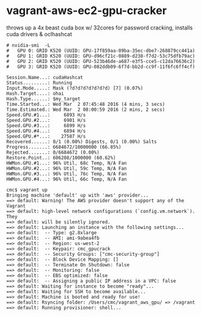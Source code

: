 # vagrant-aws-ec2-gpu-cracker
throws up a 4x beast cuda box w/ 32cores for password cracking, installs cuda drivers &amp; oclhashcat

    # nvidia-smi  -L
    #   GPU 0: GRID K520 (UUID: GPU-17f859aa-09ba-35ec-dbe7-268879cc441a)
    #   GPU 1: GRID K520 (UUID: GPU-d96cf21c-0889-d238-f7d2-53c75dfb79ac)
    #   GPU 2: GRID K520 (UUID: GPU-523b46de-a687-e3f5-cce5-c12da76636c2)
    #   GPU 3: GRID K520 (UUID: GPU-082ddb09-6f7d-bb2d-cc9f-11f6fc6ff4cf)
```
Session.Name...: cudaHashcat
Status.........: Running
Input.Mode.....: Mask (?d?d?d?d?d?d?d) [7] (0.07%)
Hash.Target....: ohai
Hash.Type......: $my_target
Time.Started...: Wed Mar  2 07:45:48 2016 (4 mins, 3 secs)
Time.Estimated.: Wed Mar  2 08:00:59 2016 (2 mins, 2 secs)
Speed.GPU.#1...:     6893 H/s
Speed.GPU.#2...:     6901 H/s
Speed.GPU.#3...:     6899 H/s
Speed.GPU.#4...:     6894 H/s
Speed.GPU.#*...:    27587 H/s
Recovered......: 0/1 (0.00%) Digests, 0/1 (0.00%) Salts
Progress.......: 6684672/10000000 (66.85%)
Rejected.......: 0/6684672 (0.00%)
Restore.Point..: 606208/1000000 (60.62%)
HWMon.GPU.#1...: 96% Util, 68c Temp, N/A Fan
HWMon.GPU.#2...: 96% Util, 59c Temp, N/A Fan
HWMon.GPU.#3...: 96% Util, 76c Temp, N/A Fan
HWMon.GPU.#4...: 96% Util, 66c Temp, N/A Fan

cmc$ vagrant up
Bringing machine 'default' up with 'aws' provider...
==> default: Warning! The AWS provider doesn't support any of the Vagrant
==> default: high-level network configurations (`config.vm.network`). They
==> default: will be silently ignored.
==> default: Launching an instance with the following settings...
==> default:  -- Type: g2.8xlarge
==> default:  -- AMI: ami-9abea4fb
==> default:  -- Region: us-west-2
==> default:  -- Keypair: cmc_gpucrack
==> default:  -- Security Groups: ["cmc-security-group"]
==> default:  -- Block Device Mapping: []
==> default:  -- Terminate On Shutdown: false
==> default:  -- Monitoring: false
==> default:  -- EBS optimized: false
==> default:  -- Assigning a public IP address in a VPC: false
==> default: Waiting for instance to become "ready"...
==> default: Waiting for SSH to become available...
==> default: Machine is booted and ready for use!
==> default: Rsyncing folder: /Users/cmc/vagrant_aws_gpu/ => /vagrant
==> default: Running provisioner: shell...
